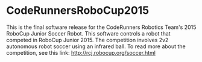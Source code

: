 # CodeRunnersRoboCup2015
This is the final software release for the CodeRunners Robotics Team's 2015 RoboCup Junior Soccer Robot. This software controls a robot that competed in RoboCup Junior 2015.  The competition involves 2v2 autonomous robot soccer using an infrared ball. To read more about the competition, see this link: http://rcj.robocup.org/soccer.html
